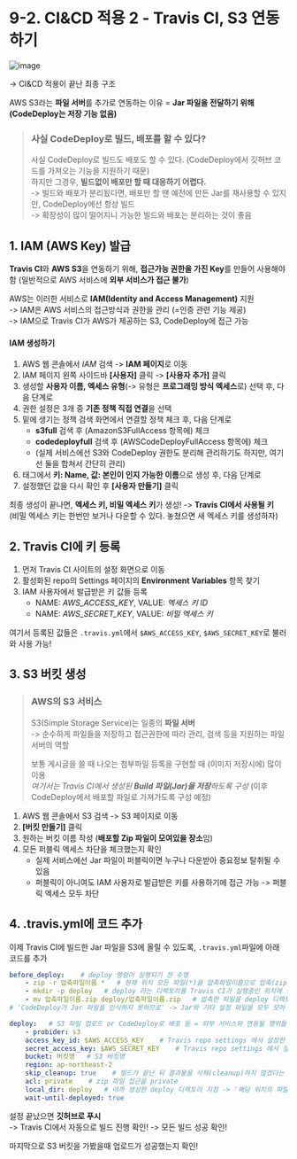 # 9-2. CI&CD 적용 2 - Travis CI, S3 연동하기

![image](https://user-images.githubusercontent.com/48408417/111033906-ac6fe400-8456-11eb-9672-6e59fef14bf0.png)  

-> CI&CD 적용이 끝난 최종 구조

AWS S3라는 **파일 서버**를 추가로 연동하는 이유 = **Jar 파일을 전달하기 위해 (CodeDeploy는 저장 기능 없음)**  

> ### 사실 CodeDeploy로 빌드, 배포를 할 수 있다?
>
> 사실 CodeDeploy로 빌드도 배포도 할 수 있다. (CodeDeploy에서 깃허브 코드를 가져오는 기능을 지원하기 때문)    
> 하지만 그경우, **빌드없이 배포만 할 때 대응하기 어렵다.**  
> -> 빌드와 배포가 분리됬다면, 배포만 할 땐 예전에 만든 Jar를 재사용할 수 있지만, CodeDeploy에선 항상 빌드  
> -> 확장성이 많이 떨어지니 가능한 빌드와 배포는 분리하는 것이 좋음

## 1. IAM (AWS Key) 발급 
 
**Travis CI**와 **AWS S3**을 연동하기 위해, **접근가능 권한을 가진 Key**를 만들어 사용해야 함 (일반적으로 AWS 서비스에 **외부 서비스가 접근 불가**)

AWS는 이러한 서비스로 **IAM(Identity and Access Management)** 지원  
-> IAM은 AWS 서비스의 접근방식과 권한을 관리 (=인증 관련 기능 제공)  
-> IAM으로 Travis CI가 AWS가 제공하는 S3, CodeDeploy에 접근 가능

#### IAM 생성하기

1. AWS 웹 콘솔에서 *IAM* 검색 -> **IAM 페이지**로 이동
2. IAM 페이지 왼쪽 사이드바 **[사용자]** 클릭 -> **[사용자 추가]** 클릭
3. 생성할 **사용자 이름, 엑세스 유형**(-> 유형은 **프로그래밍 방식 엑세스**로) 선택 후, 다음 단계로 
4. 권한 설정은 3개 중 **기존 정책 직접 연결**을 선택
5. 밑에 생기는 정책 검색 화면에서 연결할 정책 체크 후, 다음 단계로 
    - **s3full** 검색 후 (AmazonS3FullAccess 항목에) 체크 
    - **codedeployfull** 검색 후 (AWSCodeDeployFullAccess 항목에) 체크
    - (실제 서비스에선 S3와 CodeDeploy 권한도 분리해 관리하기도 하지만, 여기선 둘을 합쳐서 간단히 관리)
6. 태그에서 **키: Name, 값: 본인이 인지 가능한 이름**으로 생성 후, 다음 단계로
7. 설정했던 값을 다시 확인 후 **[사용자 만들기]** 클릭 

최종 생성이 끝나면, **엑세스 키, 비밀 엑세스 키**가 생성! -> **Travis CI에서 사용될 키**  
(비밀 엑세스 키는 한번만 보거나 다운할 수 있다. 놓쳤으면 새 엑세스 키를 생성하자)

## 2. Travis CI에 키 등록

1. 먼저 Travis CI 사이트의 설정 화면으로 이동
2. 활성화된 repo의 Settings 페이지의 **Environment Variables** 항목 찾기
3. IAM 사용자에서 발급받은 키 값들 등록
    - NAME: *AWS_ACCESS_KEY*, VALUE: *엑세스 키 ID*
    - NAME: *AWS_SECRET_KEY*, VALUE: *비밀 엑세스 키*
    
여기서 등록된 값들은 ```.travis.yml```에서 ```$AWS_ACCESS_KEY```, ```$AWS_SECRET_KEY```로 불러와 사용 가능!  

## 3. S3 버킷 생성

> ### AWS의 S3 서비스
>
> S3(Simple Storage Service)는 일종의 **파일 서버**  
> -> 순수하게 파일들을 저장하고 접근권한에 따라 관리, 검색 등을 지원하는 파일 서버의 역할
> 
> 보통 게시글을 쓸 때 나오는 첨부파일 등록을 구현할 때 (이미지 저장시에) 많이 이용  
> *여기서는 Travis CI에서 생성된 **Build 파일(Jar)을 저장**하도록 구성* (이후 CodeDeploy에서 배포할 파일로 가져가도록 구성 예정) 

1. AWS 웹 콘솔에서 S3 검색 -> S3 페이지로 이동
2. **[버킷 만들기]** 클릭 
3. 원하는 버킷 이름 작성 (**배포할 Zip 파일이 모여있을 장소**임)
4. 모든 퍼블릭 엑세스 차단을 체크했는지 확인
    - 실제 서비스에선 Jar 파일이 퍼블릭이면 누구나 다운받아 중요정보 탈취될 수 있음  
    - 퍼블릭이 아니여도 IAM 사용자로 발급받은 키를 사용하기에 접근 가능 -> 퍼블릭 엑세스 모두 차단

## 4. .travis.yml에 코드 추가

이제 Travis CI에 빌드한 Jar 파일을 S3에 올릴 수 있도록, ```.travis.yml```파일에 아래 코드를 추가
```yaml
before_deploy:    # deploy 명령어 실행되기 전 수행
    - zip -r 압축파일이름 *   # 현재 위치 모든 파일(*)을 압축파일이름으로 압축(zip)
    - mkdir -p deploy   # deploy 라는 디렉토리를 Travis CI가 실행중인 위치에 생성
    - mv 압축파일이름.zip deploy/압축파일이름.zip   # 압축한 파일을 deploy 디렉토리로 이동
# 'CodeDeploy가 Jar 파일을 인식하지 못하므로' -> Jar와 기타 설정 파일을 모두 모아 압축(zip)

deploy:   # S3 파일 업로드 or CodeDeploy로 배포 등 = 외부 서비스와 연동될 행위들 선언
    - probider: s3
    access_key_id: $AWS_ACCESS_KEY    # Travis repo settings 에서 설정한 값
    secret_access_key: $AWS_SECRET_KEY    # Travis repo settings 에서 설정한 값
    bucket: 버킷명   # S3 버킷명
    region: ap-northeast-2
    skip_cleanup: true    # 빌드가 끝난 뒤 결과물을 삭제(cleanup)하지 않겠다는 의미
    acl: private    # zip 파일 접근을 private
    local_dir: deploy   # 아까 생성한 deploy 디렉토리 지정 -> '해당 위치의 파일'들만 S3로 전송
    wait-until-deployed: true
```

설정 끝났으면 **깃허브로 푸시**  
-> Travis CI에서 자동으로 빌드 진행 확인! -> 모든 빌드 성공 확인!

마지막으로 S3 버킷을 가봤을때 업로드가 성공했는지 확인!
